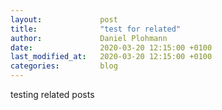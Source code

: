 ```yaml
---
layout:             post
title:              "test for related"
author:             Daniel Plohmann
date:               2020-03-20 12:15:00 +0100
last_modified_at:   2020-03-20 12:15:00 +0100
categories:         blog
---
```


testing related posts